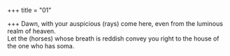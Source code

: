 +++
title = "01"

+++
Dawn, with your auspicious (rays) come here, even from the luminous  realm of heaven.  
Let the (horses) whose breath is reddish convey you right to the house of  the one who has soma.  
